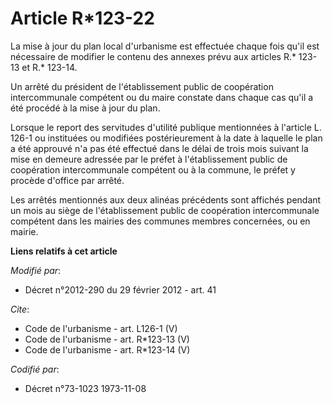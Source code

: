 # Article R*123-22

La mise à jour du plan local d'urbanisme est effectuée chaque fois qu'il est nécessaire de modifier le contenu des annexes
prévu aux articles R.* 123-13 et R.* 123-14. 

Un arrêté du président de l'établissement public de coopération intercommunale compétent ou du maire constate dans chaque cas
qu'il a été procédé à la mise à jour du plan. 

Lorsque le report des servitudes d'utilité publique mentionnées à l'article L. 126-1 ou instituées ou modifiées
postérieurement à la date à laquelle le plan a été approuvé n'a pas été effectué dans le délai de trois mois suivant la mise
en demeure adressée par le préfet à l'établissement public de coopération intercommunale compétent ou à la commune, le préfet
y procède d'office par arrêté. 

Les arrêtés mentionnés aux deux alinéas précédents sont affichés pendant un mois au siège de l'établissement public de
coopération intercommunale compétent dans les mairies des communes membres concernées, ou en mairie.

**Liens relatifs à cet article**

_Modifié par_:

  - Décret n°2012-290 du 29 février 2012 - art. 41

_Cite_:

  - Code de l'urbanisme - art. L126-1 (V)
  - Code de l'urbanisme - art. R*123-13 (V)
  - Code de l'urbanisme - art. R*123-14 (V)

_Codifié par_:

  - Décret n°73-1023 1973-11-08

